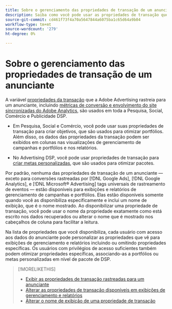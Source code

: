 ```yaml
---
title: Sobre o gerenciamento das propriedades de transação de um anunciante
description: Saiba como você pode usar as propriedades de transação que a Adobe Advertising rastreia para um anunciante.
source-git-commit: cd461f73f4a70a5647844a6075ba1c65d64a9b04
workflow-type: tm+mt
source-wordcount: '279'
ht-degree: 0%

---
```


# Sobre o gerenciamento das propriedades de transação de um anunciante

A variável [propriedades da transação](/help/search-social-commerce/glossary.md#s-t) que a Adobe Advertising rastreia para um anunciante, incluindo [métricas de conversão e envolvimento do site sincronizadas do Adobe Analytics](/help/integrations/analytics/analytics-data-in-advertising.md), são usados em toda a Pesquisa, Social, Comércio e Publicidade DSP.

* Em Pesquisa, Social e Comércio, você pode usar suas propriedades de transação para criar objetivos, que são usados para otimizar portfólios. Além disso, os dados das propriedades da transação podem ser exibidos em colunas nas visualizações de gerenciamento de campanhas e portfólios e nos relatórios.

* No Advertising DSP, você pode usar propriedades de transação para [criar metas personalizadas](/help/dsp/optimization/custom-goal-create.md), que são usados para otimizar pacotes.

Por padrão, nenhuma das propriedades de transação de um anunciante — exceto para conversões rastreadas por [!DNL Google Ads], [!DNL Google Analytics], e [!DNL Microsoft® Advertising] tags universais de rastreamento de eventos — estão disponíveis para exibições e relatórios de gerenciamento de campanhas e portfólios. Elas estão disponíveis somente quando você as disponibiliza especificamente e inclui um nome de exibição, que é o nome mostrado. Ao disponibilizar uma propriedade de transação, você pode usar o nome da propriedade exatamente como está escrito nos dados recuperados ou alterar o nome que é mostrado nos cabeçalhos de coluna para facilitar a leitura.

Na lista de propriedades que você disponibiliza, cada usuário com acesso aos dados do anunciante pode personalizar as propriedades que vê para exibições de gerenciamento e relatórios incluindo ou omitindo propriedades específicas. Os usuários com privilégios de acesso suficientes também podem otimizar propriedades específicas, associando-as a portfólios ou metas personalizadas em nível de pacote de DSP.

>[!MORELIKETHIS]
>
>* [Exibir as propriedades de transação rastreadas para um anunciante](transaction-property-view-tracked.md)
>* [Alterar as propriedades de transação disponíveis em exibições de gerenciamento e relatórios](transaction-property-edit-available.md)
>* [Alterar o nome de exibição de uma propriedade de transação](transaction-property-edit-display-name.md)

